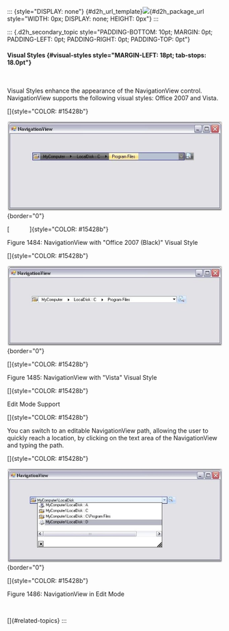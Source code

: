 ::: {style="DISPLAY: none"}
[](ms-xhelp:///?Id=d2h_url_template){#d2h_url_template}![](!package_url!){#d2h_package_url style="WIDTH: 0px; DISPLAY: none; HEIGHT: 0px"}
:::

::: {.d2h_secondary_topic style="PADDING-BOTTOM: 10pt; MARGIN: 0pt; PADDING-LEFT: 0pt; PADDING-RIGHT: 0pt; PADDING-TOP: 0pt"}
#### Visual Styles {#visual-styles style="MARGIN-LEFT: 18pt; tab-stops: 18.0pt"}

 

Visual Styles enhance the appearance of the NavigationView control. NavigationView supports the following visual styles: Office 2007 and Vista.

[]{style="COLOR: #15428b"} 

![](ImagesExt/image76_1464.jpg){border="0"}

[            ]{style="COLOR: #15428b"}

Figure 1484: NavigationView with \"Office 2007 (Black)\" Visual Style

[]{style="COLOR: #15428b"} 

![](ImagesExt/image76_1465.jpg){border="0"}

[]{style="COLOR: #15428b"} 

Figure 1485: NavigationView with \"Vista\" Visual Style

[]{style="COLOR: #15428b"} 

Edit Mode Support

[]{style="COLOR: #15428b"} 

You can switch to an editable NavigationView path, allowing the user to quickly reach a location, by clicking on the text area of the NavigationView and typing the path.

[]{style="COLOR: #15428b"} 

![](ImagesExt/image76_1466.jpg){border="0"}

[]{style="COLOR: #15428b"} 

Figure 1486: NavigationView in Edit Mode

 

[]{#related-topics}
:::
